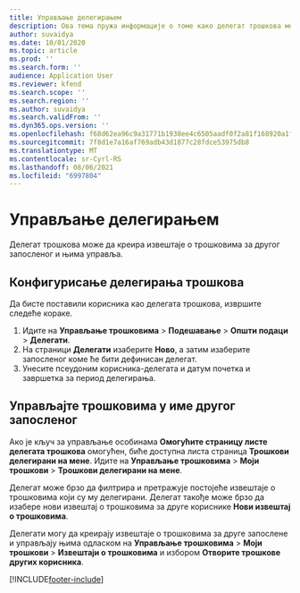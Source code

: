 ```yaml
---
title: Управљање делегирањем
description: Ова тема пружа информације о томе како делегат трошкова може да креира извештаје о трошковима за другог запосленог и њима управља.
author: suvaidya
ms.date: 10/01/2020
ms.topic: article
ms.prod: ''
ms.search.form: ''
audience: Application User
ms.reviewer: kfend
ms.search.scope: ''
ms.search.region: ''
ms.author: suvaidya
ms.search.validFrom: ''
ms.dyn365.ops.version: ''
ms.openlocfilehash: f68d62ea96c9a31771b1938ee4c6505aadf0f2a81f168920a1f057227b986281
ms.sourcegitcommit: 7f8d1e7a16af769adb43d1877c28fdce53975db8
ms.translationtype: MT
ms.contentlocale: sr-Cyrl-RS
ms.lasthandoff: 08/06/2021
ms.locfileid: "6997804"
---
```

# <a name="manage-delegation"></a>Управљање делегирањем
Делегат трошкова може да креира извештаје о трошковима за другог запосленог и њима управља.

## <a name="configuring-expense-delegation"></a>Конфигурисање делегирања трошкова

Да бисте поставили корисника као делегата трошкова, извршите следеће кораке. 
1. Идите на **Управљање трошковима** > **Подешавање** > **Општи подаци** > **Делегати**. 
2. На страници **Делегати** изаберите **Ново**, а затим изаберите запосленог коме ће бити дефинисан делегат. 
3. Унесите псеудоним корисника-делегата и датум почетка и завршетка за период делегирања.

## <a name="manage-expenses-on-behalf-of-another-employee"></a>Управљајте трошковима у име другог запосленог

Ако је кључ за управљање особинама **Омогућите страницу листе делегата трошкова** омогућен, биће доступна листа страница **Трошкови делегирани на мене**. Идите на **Управљање трошковима** > **Моји трошкови** > **Трошкови делегирани на мене**.

Делегат може брзо да филтрира и претражује постојеће извештаје о трошковима који су му делегирани. Делегат такође може брзо да изабере нови извештај о трошковима за друге кориснике **Нови извештај о трошковима**.

Делегати могу да креирају извештаје о трошковима за друге запослене и управљају њима одласком на **Управљање трошковима** > **Моји трошкови** > **Извештаји о трошковима** и избором **Отворите трошкове других корисника**.


[!INCLUDE[footer-include](../includes/footer-banner.md)]